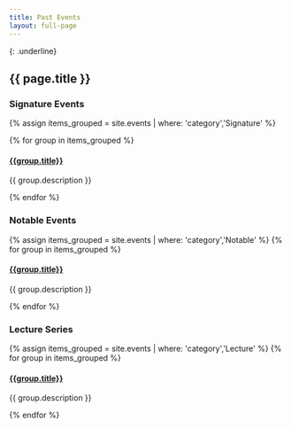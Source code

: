 ```yaml
---
title: Past Events
layout: full-page
---
```

{: .underline}
## {{ page.title }}


### Signature Events

{% assign items_grouped = site.events | where: 'category','Signature' %}
<div class="archive-container">
{% for group in items_grouped %}
	<div class="archive-year">
		<h4><a href="{{ group.url }}">{{group.title}}</a></h4>
		<p>{{ group.description }}</p>
	</div>
{% endfor %}
</div>


### Notable Events
<div class="archive-container">
{% assign items_grouped = site.events | where: 'category','Notable' %}
{% for group in items_grouped %}
	<div class="archive-year">
		<h4><a href="{{ group.url }}">{{group.title}}</a></h4>
		<p>{{ group.description }}</p>
	</div>
{% endfor %}
</div>

### Lecture Series
<div class="archive-container">
{% assign items_grouped = site.events | where: 'category','Lecture' %}
{% for group in items_grouped %}
	<div class="archive-year">
		<h4><a href="{{ group.url }}">{{group.title}}</a></h4>
		<p>{{ group.description }}</p>
	</div>
{% endfor %}
</div>
